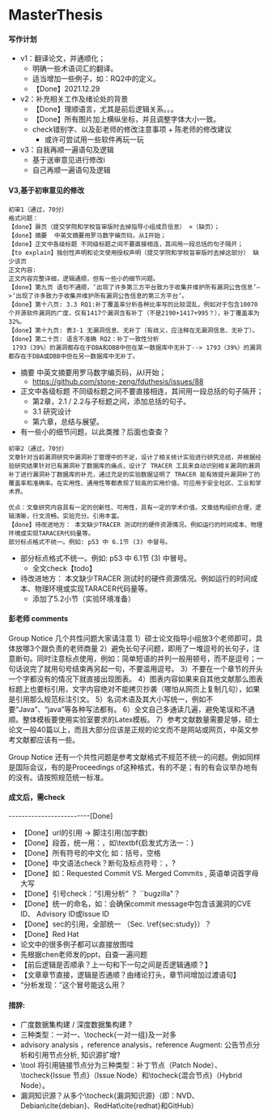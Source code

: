 # MasterThesis

#### 写作计划
* v1：翻译论文，并通顺化；
    * 明确一些术语词汇的翻译。
    * 适当增加一些例子，如：RQ2中的定义。
    * 【Done】2021.12.29
* v2：补充相关工作及绪论处的背景
    *  【Done】理顺语言，尤其是前后逻辑关系。。。
    *  【Done】所有图片加上横纵坐标，并且调整字体大小一致。
    *  check错别字、以及彭老师的修改注意事项 + 陈老师的修改建议
       *  或许可尝试用一些软件再玩一玩
* v3：自我再顺一遍语句及逻辑
    *  基于送审意见进行修改i
    *  自己再顺一遍语句及逻辑

#### V3,基于初审意见的修改
```
初审1（通过，70分）
格式问题：
【done】扉页（提交学院和学校盲审版时去掉指导小组成员信息） ×（缺页）；
【done】摘要  中英文摘要用罗马数字编页码，从I开始；
【done】正文中各级标题 不同级标题之间不要直接相连，其间用一段总括的句子隔开；
【to explain】独创性声明和论文使用授权声明（提交学院和学校盲审版时去掉这部分） 缺少该页
正文内容:
正文内容完整详细，逻辑通顺，但有一些小的细节问题。
【done】第九页 语句不通顺，‘出现了许多第三方平台致力于收集并维护所有漏洞公告信息’—>‘出现了许多致力于收集并维护所有漏洞公告信息的第三方平台’。
【done】第十八页: 3.3 RQ1:补丁覆盖率分析各种比率写的比较混乱，例如对于包含10070个开源软件漏洞的广度，仅有1417个漏洞含有补丁（不是2190+1417+995？），补丁覆盖率为32%。
【done】第十九页: 表3-1 无漏洞信息、无补丁（有歧义，应注释在无漏洞信息、无补丁）。
【done】第二十页: 语言不准确 RQ2：补丁一致性分析
 1793（39%）的漏洞都存在于DBA和DBB中但在某一数据库中无补丁--> 1793（39%）的漏洞都存在于DBA或DBB中但在另一数据库中无补丁。
```
* 摘要  中英文摘要用罗马数字编页码，从I开始；
    * https://github.com/stone-zeng/fduthesis/issues/88
* 正文中各级标题 不同级标题之间不要直接相连，其间用一段总括的句子隔开；
    * 第2章，2.1 / 2.2与子标题之间，添加总括的句子。
    * 3.1 研究设计
    * 第六章，总结与展望。
* 有一些小的细节问题，以此类推？后面也查查？

```
初审2（通过，70分）
文章针对当前漏洞研究中漏洞补丁管理中的不足，设计了相关统计实验进行研究总结，并根据经验研究结果针对已有漏洞补丁数据库的痛点，设计了 TRACER 工具来自动识别相关漏洞的漏洞补丁进行漏洞补丁数据库的补充，通过充足的实验数据证明了 TRACER 能有效提升漏洞补丁的覆盖率和准确率。在实用性、通用性等都表现了较高的实用价值。可应用于安全社区、工业和学术界。

优点：文章研究内容具有一定的创新性、可用性，具有一定的学术价值。文章结构组织合理，逻辑清晰，行文流畅。实验充分。引用丰富。
【done】待改进地方： 本文缺少TRACER 测试时的硬件资源情况。例如运行的时间成本、物理环境或实现TARACER代码量等。
部分标点格式不统一。例如: p53 中 6.1节 (3) 中冒号。
```
* 部分标点格式不统一。例如: p53 中 6.1节 (3) 中冒号。
    * 全文check【todo】
* 待改进地方： 本文缺少TRACER 测试时的硬件资源情况。例如运行的时间成本、物理环境或实现TARACER代码量等。
    * 添加了5.2小节（实验环境准备）


#### 彭老师 comments

Group Notice
几个共性问题大家请注意
1）硕士论文指导小组放3个老师即可，具体放哪3个跟负责的老师商量
2）避免长句子问题，即用了一堆逗号的长句子，注意断句。同时注意标点使用，例如：简单短语的并列一般用顿号，而不是逗号；一句话说完了就用句号结束再另起一句，不要滥用逗号。
3）不要在一个章节的开头一个字都没有的情况下就直接出现图表。
4）图表内容如果来自其他文献那么图表标题上也要标引用，文字内容绝对不能拷贝抄袭（哪怕从网页上复制几句），如果是引用那么规范标注引文。
5）名词术语及其大小写统一，例如不要“Java”、“java”等各种写法都有。
6）全文自己多通读几遍，避免笔误和不通顺。整体模板要使用实验室要求的Latex模板。
7）参考文献数量需要足够，硕士论文一般40篇以上，而且大部分应该是正规的论文而不是网站或网页，中英文参考文献都应该有一些。

Group Notice
还有一个共性问题是参考文献格式不规范不统一的问题。例如同样是国际会议，有的是Proceedings of这种格式，有的不是；有的有会议举办地有的没有。请按照规范统一标准。


#### 成文后，需check
-------------------------[Done]
* 【Done】url的引用 -> 脚注引用(加字数)
* 【Done】段首，统一用：，如\textbf{启发式方法一：}
* 【Done】所有符号的中文化 如：括号，空格
* 【Done】中文语法check？断句及标点符号：，?
* 【Done】如：Requested Commit VS. Merged Commits , 英语单词首字母大写
* 【Done】引号check：“引用分析” ？ ``bugzilla"？
* 【Done】统一的命名，如：会确保commit message中包含该漏洞的CVE ID、 Advisory ID或Issue ID
* 【Done】sec的引用，全部统一 （Sec. \ref{sec:study}）？ 
* 【Done】Red Hat
* 论文中的很多例子都可以直接放图哇
* 先根据chen老师发的ppt，自查一遍问题
* 【前后逻辑是否顺承？上一句和下一句之间是否逻辑通顺？】
* 【文章章节直接，逻辑是否通顺？由绪论打头，章节间增加过渡语句】
* “分析发现：”这个冒号能这么用？

#### 措辞:
* 广度数据集构建 / 深度数据集构建 ?
* 三种类型：一对一、\tocheck{一对一组}及一对多
* advisory analysis ，reference analysis，reference Augment: 公告节点分析和引用节点分析, 知识源扩增?
* \tool 将引用链接节点分为三种类型：补丁节点（Patch Node）、\tocheck{Issue 节点}（Issue Node）和\tocheck{混合节点}（Hybrid Node）。
* 漏洞知识源？从多个\tocheck{漏洞知识源}（即：NVD、Debian\cite{debian}、RedHat\cite{redhat}和GitHub）
